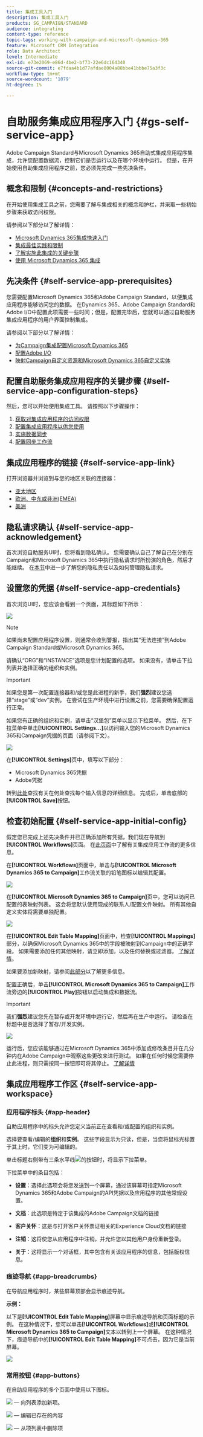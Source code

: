 ```yaml
---
title: 集成工具入门
description: 集成工具入门
products: SG_CAMPAIGN/STANDARD
audience: integrating
content-type: reference
topic-tags: working-with-campaign-and-microsoft-dynamics-365
feature: Microsoft CRM Integration
role: Data Architect
level: Intermediate
exl-id: e73e2069-e86d-4be2-bf73-22e6dc164340
source-git-commit: e7fdaa4b1d77afdae8004a88bbe41bbbe75a3f3c
workflow-type: tm+mt
source-wordcount: '1079'
ht-degree: 1%

---
```


# 自助服务集成应用程序入门 {#gs-self-service-app}

Adobe Campaign Standard与Microsoft Dynamics 365自助式集成应用程序集成，允许您配置数据流，控制它们是否运行以及在哪个环境中运行。 但是，在开始使用自助集成应用程序之前，您必须先完成一些先决条件。

## 概念和限制 {#concepts-and-restrictions}

在开始使用集成工具之前，您需要了解与集成相关的概念和护栏，并采取一些初始步骤来获取访问权限。

请参阅以下部分以了解详情：

* [Microsoft Dynamics 365集成快速入门](../../integrating/using/d365-acs-get-started.md)
* [集成最佳实践和限制](../../integrating/using/d365-acs-notices-and-recommendations.md)
* [了解实施此集成的关键步骤](../../integrating/using/d365-acs-get-started.md#request-and-implement-this-integration)
* [使用 Microsoft Dynamics 365 集成](../../integrating/using/d365-acs-using-the-integration.md)

## 先决条件 {#self-service-app-prerequisites}

您需要配置Microsoft Dynamics 365和Adobe Campaign Standard，以便集成应用程序能够访问您的数据。 在Dynamics 365、Adobe Campaign Standard和Adobe I/O中配置此项需要一些时间；但是，配置完毕后，您就可以通过自助服务集成应用程序的用户界面控制集成。

请参阅以下部分以了解详情：

* [为Campaign集成配置Microsoft Dynamics 365](../../integrating/using/d365-acs-configure-d365.md)
* [配置Adobe I/O](../../integrating/using/d365-acs-configure-adobe-io.md)
* [映射Campaign自定义资源和Microsoft Dynamics 365自定义实体](../../integrating/using/d365-acs-notices-and-recommendations.md)

## 配置自助服务集成应用程序的关键步骤 {#self-service-app-configuration-steps}

然后，您可以开始使用集成工具。 请按照以下步骤操作：

1. [获取对集成应用程序的访问权限](../../integrating/using/d365-acs-self-service-app-control-access.md)
1. [配置集成应用程序以供您使用](../../integrating/using/d365-acs-self-service-app-settings.md)
1. [实施数据同步](../../integrating/using/d365-acs-self-service-app-data-sync.md)
1. [配置同步工作流](../../integrating/using/d365-acs-self-service-app-workflows.md)

## 集成应用程序的链接 {#self-service-app-link}

打开浏览器并浏览到与您的地区关联的连接器：

* [亚太地区](https://d365-acs-ap.ea.adobe.com/)
* [欧洲、中东或非洲(EMEA)](https://d365-acs-em.ea.adobe.com/)
* [美洲](https://d365-acs-am.ea.adobe.com/)

## 隐私请求确认 {#self-service-app-acknowledgement}

首次浏览自助服务UI时，您将看到隐私确认。 您需要确认自己了解自己在分别在Campaign和Microsoft Dynamics 365中执行隐私请求时所扮演的角色，然后才能继续。
在[本节](../../integrating/using/d365-acs-notices-and-recommendations.md#acs-msdyn-manage-privacy)中进一步了解您的隐私责任以及如何管理隐私请求。

## 设置您的凭据 {#self-service-app-credentials}

首次浏览UI时，您应该会看到一个页面，其标题如下所示：

![](assets/do-not-localize/d365-to-acs-ui-header.png)

>[!NOTE]
>
> 如果尚未配置应用程序设置，则通常会收到警报，指出其“无法连接”到Adobe Campaign Standard或Microsoft Dynamics 365。

请确认“ORG”和“INSTANCE”选项是您计划配置的选项。  如果没有，请单击下拉列表并选择正确的组织和实例。

>[!IMPORTANT]
>
> 如果您是第一次配置连接器和/或您是此进程的新手，我们&#x200B;**强烈**&#x200B;建议您选择“stage”或“dev”实例。 在尝试在生产环境中进行设置之前，您需要确保配置运行正常。

如果您有正确的组织和实例，请单击“汉堡包”菜单以显示下拉菜单。 然后，在下拉菜单中单击&#x200B;**[!UICONTROL Settings...]**&#x200B;以访问输入您的Microsoft Dynamics 365和Campaign凭据的页面（请参阅下文）。

![](assets/do-not-localize/d365-to-acs-ui-page-workflows-menu-pointers.png)

在&#x200B;**[!UICONTROL Settings]**&#x200B;页中，填写以下部分：

* Microsoft Dynamics 365凭据
* Adobe凭据

转到[此处](../../integrating/using/d365-acs-self-service-app-settings.md)查找有关在何处查找每个输入信息的详细信息。 完成后，单击底部的&#x200B;**[!UICONTROL Save]**&#x200B;按钮。

## 检查初始配置 {#self-service-app-initial-config}

假定您已完成上述先决条件并已正确添加所有凭据，我们现在导航到&#x200B;**[!UICONTROL Workflows]**&#x200B;页面。 在[此页面](../../integrating/using/d365-acs-self-service-app-workflows.md)中了解有关集成应用工作流的更多信息。

在&#x200B;**[!UICONTROL Workflows]**&#x200B;页面中，单击与&#x200B;**[!UICONTROL Microsoft Dynamics 365 to Campaign]**&#x200B;工作流关联的铅笔图标以编辑其配置。

![](assets/do-not-localize/d365-to-acs-ui-page-workflows-ingress-edit-pointer.png)

在&#x200B;**[!UICONTROL Microsoft Dynamics 365 to Campaign]**&#x200B;页中，您可以访问已配置的表映射列表。  这会将您默认使用现成的联系人/配置文件映射。 所有其他自定义实体将需要单独配置。

![](assets/do-not-localize/d365-to-acs-ui-page-ingress-top-pointers.png)

在&#x200B;**[!UICONTROL Edit Table Mapping]**&#x200B;页面中，检查&#x200B;**[!UICONTROL Mappings]**&#x200B;部分，以确保Microsoft Dynamics 365中的字段被映射到Campaign中的正确字段。 如果需要添加任何其他映射，请立即添加，以及任何替换或过滤器。 [了解详情](../../integrating/using/d365-acs-self-service-app-data-sync.md)。

如果要添加新映射，请参阅[此部分](../../integrating/using/d365-acs-self-service-app-data-sync.md#add-a-new-mapping)以了解更多信息。

配置正确后，单击&#x200B;**[!UICONTROL Microsoft Dynamics 365 to Campaign]**&#x200B;工作流旁边的&#x200B;**[!UICONTROL Play]**&#x200B;按钮以启动集成和数据流。

>[!IMPORTANT]
>
>我们&#x200B;**强烈**&#x200B;建议您先在暂存或开发环境中运行它，然后再在生产中运行。 请检查在标题中是否选择了暂存/开发实例。
>

![](assets/do-not-localize/d365-to-acs-ui-page-workflows-ingress-play-pointer.png)

运行后，您应该能够通过在Microsoft Dynamics 365中添加或修改条目并在几分钟内在Adobe Campaign中观察这些更改来进行测试。 如果在任何时候您需要停止此进程，则只需按同一按钮即可将其停止。 [了解详情](../../integrating/using/d365-acs-self-service-app-workflows.md#workflow-status)


## 集成应用程序工作区 {#self-service-app-workspace}

### 应用程序标头 {#app-header}

自助应用程序中的标头允许您定义当前正在查看和/或配置的组织和实例。

选择要查看/编辑的&#x200B;**组织**&#x200B;和&#x200B;**实例**。 这些字段显示为只读，但是，当您将鼠标光标置于其上时，它们变为可编辑的。

单击标题右侧带有三条水平线![](assets//do-not-localize/d365-to-acs-icon-hamburger.png)的按钮时，将显示下拉菜单。

下拉菜单中的条目包括：

* **设置**：选择此选项会将您发送到一个屏幕，通过该屏幕可指定Microsoft Dynamics 365和Adobe Campaign的API凭据以及应用程序的其他常规设置。

* **文档**：此选项是特定于该集成的Adobe Campaign文档的链接

* **客户关怀**：这是与打开客户关怀票证相关的Experience Cloud文档的链接

* **注销**：这将使您从应用程序中注销，并允许您以其他用户身份重新登录。

* **关于**：这将显示一个对话框，其中包含有关该应用程序的信息，包括版权信息。

### 痕迹导航 {#app-breadcrumbs}

在导航应用程序时，某些屏幕顶部会显示痕迹导航。

**示例：**

以下是&#x200B;**[!UICONTROL Edit Table Mapping]**&#x200B;屏幕中显示痕迹导航和页面标题的示例。 在这种情况下，您可以单击&#x200B;**[!UICONTROL Workflows]**&#x200B;或&#x200B;**[!UICONTROL Microsoft Dynamics 365 to Campaign]**&#x200B;文本以转到上一个屏幕。 在这种情况下，痕迹导航中的&#x200B;**[!UICONTROL Edit Table Mapping]**&#x200B;不可点击，因为它是当前屏幕。

![](assets/do-not-localize/d365-to-acs-breadcrumbs-ingress.png)

### 常用按钮 {#app-buttons}

在自助应用程序的多个页面中使用以下图标。

![](assets/do-not-localize/d365-to-acs-icon-add.png) — 向列表添加新项。

![](assets/do-not-localize/d365-to-acs-icon-edit.png) — 编辑已存在的内容

![](assets/do-not-localize/d365-to-acs-icon-delete.png) — 从项列表中删除项
